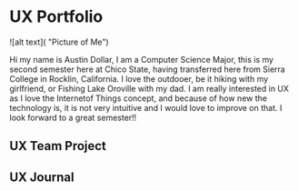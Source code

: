 # UX Portfolio

![alt text]( "Picture of Me")

Hi my name is Austin Dollar, I am a Computer Science Major, this is my second semester here at Chico State, having transferred here from Sierra College in Rocklin, California. I love the outdooer, be it hiking with my girlfriend, or Fishing Lake Oroville with my dad. I am really interested in UX as I love the Internetof Things concept, and because of how new the technology is, it is not very intuitive and I would love to improve on that. I look forward to a great semester!!

## UX Team Project


## UX Journal

